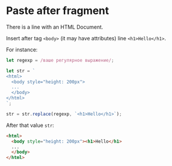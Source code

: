 # Paste after fragment

There is a line with an HTML Document.

Insert after tag `<body>` (it may have attributes) line `<h1>Hello</h1>`.

For instance:

```js
let regexp = /ваше регулярное выражение/;

let str = `
<html>
  <body style="height: 200px">
  ...
  </body>
</html>
`;

str = str.replace(regexp, `<h1>Hello</h1>`);
```

After that value `str`:
```html
<html>
  <body style="height: 200px"><h1>Hello</h1>
  ...
  </body>
</html>
```
